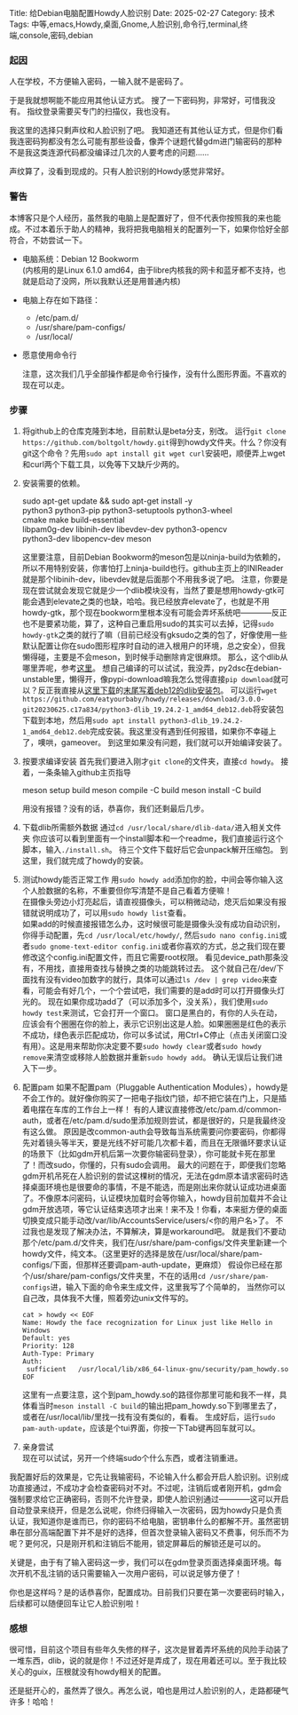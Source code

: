 Title: 给Debian电脑配置Howdy人脸识别
Date: 2025-02-27
Category: 技术
Tags: 中等,emacs,Howdy,桌面,Gnome,人脸识别,命令行,terminal,终端,console,密码,debian

### 起因

人在学校，不方便输入密码，一输入就不是密码了。

于是我就想啊能不能应用其他认证方式。
搜了一下密码狗，非常好，可惜我没有。
指纹登录需要买专门的扫描仪，我也没有。

我这里的选择只剩声纹和人脸识别了吧。
我知道还有其他认证方式，但是你们看我连密码狗都没有怎么可能有那些设备，像弄个谜题代替gdm进门输密码的那种不是我这类连源代码都没编译过几次的人要考虑的问题……

声纹算了，没看到现成的。只有人脸识别的Howdy感觉非常好。

### 警告

本博客只是个人经历，虽然我的电脑上是配置好了，但不代表你按照我的来也能成。不过本着乐于助人的精神，我将把我电脑相关的配置列一下，如果你恰好全部符合，不妨尝试一下。

- 电脑系统：Debian 12 Bookworm  
  (内核用的是Linux 6.1.0 amd64，由于libre内核我的网卡和蓝牙都不支持，也就是启动了没网，所以我默认还是用普通内核)  
- 电脑上存在如下路径：
    + /etc/pam.d/
    + /usr/share/pam-configs/
    + /usr/local/
- 愿意使用命令行

  注意，这次我们几乎全部操作都是命令行操作，没有什么图形界面。不喜欢的现在可以走。

### 步骤

1. 将github上的仓库克隆到本地，目前默认是beta分支，别改。
   运行`git clone https://github.com/boltgolt/howdy.git`得到howdy文件夹。什么？你没有git这个命令？先用`sudo apt install git wget curl`安装吧，顺便弄上wget和curl两个下载工具，以免等下又缺斤少两的。   
2. 安装需要的依赖。

	sudo apt-get update && sudo apt-get install -y \
   	python3 python3-pip python3-setuptools python3-wheel \
   	cmake make build-essential \
   	libpam0g-dev libinih-dev libevdev-dev python3-opencv \
   	python3-dev libopencv-dev meson

   这里要注意，目前Debian Bookworm的meson包是以ninja-build为依赖的，所以不用特别安装，你害怕打上ninja-build也行。github主页上的INIReader就是那个libinih-dev，libevdev就是后面那个不用我多说了吧。
   注意，你要是现在尝试就会发现它就是少一个dlib模块没有，当然了要是想用howdy-gtk可能会遇到elevate之类的也缺，哈哈。我已经放弃elevate了，也就是不用howdy-gtk，那个现在bookworm里根本没有可能会弄坏系统吧————反正也不是要紧功能，算了，这种自己重启用sudo的其实可以去掉，记得`sudo howdy-gtk`之类的就行了嘛（目前已经没有gksudo之类的包了，好像使用一些默认配置让你在sudo图形程序时自动的进入根用户的环境，总之安全），但我懒得碰，主要是不会meson，到时候手动删除肯定很麻烦。
   那么，这个dlib从哪里弄呢，参考[这里](https://github.com/boltgolt/howdy/pull/814)。
   想自己编译的可以试试，我没弄，py2dsc在debian-unstable里，懒得开，像pypi-download嘛我怎么觉得直接`pip download`就可以？反正我直接从[这里下载](https://github.com/DingoBits/howdy/releases/tag/3.0.0-git20230625.c17a834)的[末尾写着deb12的dlib安装包](https://github.com/eatyourbaby/howdy/releases/download/3.0.0-git20230625.c17a834/python3-dlib_19.24.2-1_amd64_deb12.deb)。
   可以运行`wget https://github.com/eatyourbaby/howdy/releases/download/3.0.0-git20230625.c17a834/python3-dlib_19.24.2-1_amd64_deb12.deb`将安装包下载到本地，然后用`sudo apt install python3-dlib_19.24.2-1_amd64_deb12.deb`完成安装。我这里没有遇到任何报错，如果你不幸碰上了，噢哄，gameover。
   到这里如果没有问题，我们就可以开始编译安装了。
3. 按要求编译安装
   首先我们要进入刚才`git clone`的文件夹，直接`cd howdy`。
   接着，一条条输入github主页指导
   
	meson setup build
   	meson compile -C build
   	meson install -C build

   用没有报错？没有的话，恭喜你，我们还剩最后几步。
4. 下载dlib所需额外数据
   通过`cd /usr/local/share/dlib-data/`进入相关文件夹
   你应该可以看到里面有一个install脚本和一个readme，我们直接运行这个脚本，输入`./install.sh`。
   待三个文件下载好后它会unpack解开压缩包。
   到这里，我们就完成了howdy的安装。
5. 测试howdy能否正常工作
   用`sudo howdy add`添加你的脸，中间会等你输入这个人脸数据的名称，不重要但你写清楚不是自己看着方便嘛！   
   在摄像头旁边小灯亮起后，请直视摄像头，可以稍微动动，熄灭后如果没有报错就说明成功了，可以用`sudo howdy list`查看。   
   如果add的时候直接报错怎么办，这时候很可能是摄像头没有成功自动识别，你得手动配置，先`cd /usr/local/etc/howdy/`, 然后`sudo nano config.ini`或者`sudo gnome-text-editor config.ini`或者你喜欢的方式，总之我们现在要修改这个config.ini配置文件，而且它需要root权限。
   看见device_path那条没有，不用找，直接用查找与替换之类的功能跳转过去。
   这个就自己在/dev/下面找有没有video加数字的就行，具体可以通过`ls /dev | grep video`来查看，可能会有好几个，一个个尝试吧，我们需要的是add时可以打开摄像头灯光的。
   现在如果你成功add了（可以添加多个，没关系），我们使用`sudo howdy test`来测试，它会打开一个窗口。
   窗口是黑白的，有你的人头在动，应该会有个圈圈在你的脸上，表示它识别出这是人脸。如果圈圈是红色的表示不成功，绿色表示匹配成功，你可以多试试，用Ctrl+C停止（点击关闭窗口没有用）。这是用来帮助你决定要不要`sudo howdy clear`或者`sudo howdy remove`来清空或移除人脸数据并重新`sudo howdy add`。
   确认无误后让我们进入下一步。   
6. 配置pam
   如果不配置pam（Pluggable Authentication Modules），howdy是不会工作的。就好像你购买了一把电子指纹门锁，却不把它装在门上，只是插着电摆在车库的工作台上一样！
   有的人建议直接修改/etc/pam.d/common-auth，或者在/etc/pam.d/sudo里添加规则尝试，都是很好的，只是我最终没有这么做。
   原因是改common-auth会导致每当系统需要问你要密码，你都得先对着镜头等半天，要是光线不好可能几次都卡着，而且在无限循环要求认证的场景下（比如gdm开机后第一次要你输密码登录），你可能就卡死在那里了！而改sudo，你懂的，只有sudo会调用。
   最大的问题在于，即便我们忽略gdm开机吊死在人脸识别的尝试这棵树的情况，无法在gdm原本请求密码时选择桌面环境也是很要命的事情，不是不能选，而是刚出来你就认证成功进桌面了。不像原本问密码，认证模块加载时会等你输入，howdy目前加载并不会让gdm开放选项，等它认证结束选项才出来！来不及！你看，本来挺方便的桌面切换变成只能手动改/var/lib/AccountsService/users/<你的用户名>了。
   不过我也是发现了解决办法，不算解决，算是workaround吧。
   就是我们不要动那个/etc/pam.d/文件夹，我们在/usr/share/pam-configs/文件夹里新建一个howdy文件，纯文本。（这里更好的选择是放在/usr/local/share/pam-configs/下面，但那样还要调pam-auth-update，更麻烦）
   假设你已经在那个/usr/share/pam-configs/文件夹里，不在的话用`cd /usr/share/pam-configs`进，输入下面的命令来生成文件，这里我写了个简单的， 当然你可以自己改，具体我不大懂，照着旁边unix文件写的。
   
       cat > howdy << EOF
       Name: Howdy the face recognization for Linux just like Hello in Windows
       Default: yes
       Priority: 128
       Auth-Type: Primary
       Auth:
		sufficient   /usr/local/lib/x86_64-linux-gnu/security/pam_howdy.so
       EOF

   这里有一点要注意，这个到pam_howdy.so的路径你那里可能和我不一样，具体看当时`meson install -C build`的输出把pam_howdy.so下到哪里去了，或者在/usr/local/lib/里找一找有没有类似的，看看。
   生成好后，运行`sudo pam-auth-update`，应该是个tui界面，你按一下Tab键再回车就可以。
7. 亲身尝试   
   现在可以试试，另开一个终端sudo个什么东西，或者注销重进。

我配置好后的效果是，它先让我输密码，不论输入什么都会开启人脸识别。识别成功直接通过，不成功才会检查密码对不对。不过呢，注销后或者刚开机，gdm会强制要求给它正确密码，否则不允许登录，即使人脸识别通过————这可以开启自动登录来绕开，但是怎么说呢，你终归得输入一次密码，因为howdy只是负责认证，我知道你是谁而已，你的密码不给电脑，密钥串什么的都解不开。虽然密钥串在部分高端配置下并不是好的选择，但首次登录输入密码又不费事，何乐而不为呢？更何况，只是刚开机和注销后不能用，锁定屏幕后的解锁还是可以的。

关键是，由于有了输入密码这一步，我们可以在gdm登录页面选择桌面环境。每次开机不乱注销的话只需要输入一次用户密码，可以说足够方便了！

你也是这样吗？是的话恭喜你，配置成功。目前我们只要在第一次要密码时输入，后续都可以随便回车让它人脸识别啦！

### 感想

很可惜，目前这个项目有些年久失修的样子，这次是冒着弄坏系统的风险手动装了一堆东西，dlib，说的就是你！不过还好是弄成了，现在用着还可以。至于我比较关心的guix，压根就没有howdy相关的配置。

还是挺开心的，虽然弄了很久。再怎么说，咱也是用过人脸识别的人，走路都硬气许多！哈哈！